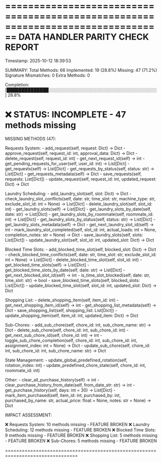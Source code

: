 ================================================================================
DATA HANDLER PARITY CHECK REPORT
================================================================================
Timestamp: 2025-10-12 18:39:53

SUMMARY:
  Total Methods:       66
  Implemented:         19 (28.8%)
  Missing:             47 (71.2%)
  Signature Mismatches: 0
  Extra Methods:       0

Completion: [██████████████░░░░░░░░░░░░░░░░░░░░░░░░░░░░░░░░░░░░] 28.8%

❌ STATUS: INCOMPLETE - 47 methods missing
================================================================================

MISSING METHODS (47):

  Requests System:
    - add_request(self, request: Dict) -> Dict
    - approve_request(self, request_id: int, approval_data: Dict) -> Dict
    - delete_request(self, request_id: int)
    - get_next_request_id(self) -> int
    - get_pending_requests_for_user(self, user_id: int) -> List[Dict]
    - get_requests(self) -> List[Dict]
    - get_requests_by_status(self, status: str) -> List[Dict]
    - get_requests_metadata(self) -> Dict
    - save_requests(self, requests: List[Dict])
    - update_request(self, request_id: int, updated_request: Dict) -> Dict

  Laundry Scheduling:
    - add_laundry_slot(self, slot: Dict) -> Dict
    - check_laundry_slot_conflicts(self, date: str, time_slot: str, machine_type: str, exclude_slot_id: int = None) -> List[Dict]
    - delete_laundry_slot(self, slot_id: int)
    - get_laundry_slots(self) -> List[Dict]
    - get_laundry_slots_by_date(self, date: str) -> List[Dict]
    - get_laundry_slots_by_roommate(self, roommate_id: int) -> List[Dict]
    - get_laundry_slots_by_status(self, status: str) -> List[Dict]
    - get_laundry_slots_metadata(self) -> Dict
    - get_next_laundry_slot_id(self) -> int
    - mark_laundry_slot_completed(self, slot_id: int, actual_loads: int = None, completion_notes: str = None) -> Dict
    - save_laundry_slots(self, slots: List[Dict])
    - update_laundry_slot(self, slot_id: int, updated_slot: Dict) -> Dict

  Blocked Time Slots:
    - add_blocked_time_slot(self, blocked_slot: Dict) -> Dict
    - check_blocked_time_conflicts(self, date: str, time_slot: str, exclude_slot_id: int = None) -> List[Dict]
    - delete_blocked_time_slot(self, slot_id: int)
    - get_blocked_time_slots(self) -> List[Dict]
    - get_blocked_time_slots_by_date(self, date: str) -> List[Dict]
    - get_next_blocked_slot_id(self) -> int
    - is_time_slot_blocked(self, date: str, time_slot: str) -> bool
    - save_blocked_time_slots(self, blocked_slots: List[Dict])
    - update_blocked_time_slot(self, slot_id: int, updated_slot: Dict) -> Dict

  Shopping List:
    - delete_shopping_item(self, item_id: int)
    - get_next_shopping_item_id(self) -> int
    - get_shopping_list_metadata(self) -> Dict
    - save_shopping_list(self, shopping_list: List[Dict])
    - update_shopping_item(self, item_id: int, updated_item: Dict) -> Dict

  Sub-Chores:
    - add_sub_chore(self, chore_id: int, sub_chore_name: str) -> Dict
    - delete_sub_chore(self, chore_id: int, sub_chore_id: int)
    - get_next_sub_chore_id(self, chore_id: int) -> int
    - toggle_sub_chore_completion(self, chore_id: int, sub_chore_id: int, assignment_index: int = None) -> Dict
    - update_sub_chore(self, chore_id: int, sub_chore_id: int, sub_chore_name: str) -> Dict

  State Management:
    - update_global_predefined_rotation(self, rotation_index: int)
    - update_predefined_chore_state(self, chore_id: int, roommate_id: int)

  Other:
    - clear_all_purchase_history(self) -> int
    - clear_purchase_history_from_date(self, from_date_str: str) -> int
    - get_purchase_history(self, days: int = 30) -> List[Dict]
    - mark_item_purchased(self, item_id: int, purchased_by: int, purchased_by_name: str, actual_price: float = None, notes: str = None) -> Dict


IMPACT ASSESSMENT:

  ❌ Requests System: 10 methods missing - FEATURE BROKEN
  ❌ Laundry Scheduling: 12 methods missing - FEATURE BROKEN
  ❌ Blocked Time Slots: 9 methods missing - FEATURE BROKEN
  ❌ Shopping List: 5 methods missing - FEATURE BROKEN
  ❌ Sub-Chores: 5 methods missing - FEATURE BROKEN

================================================================================